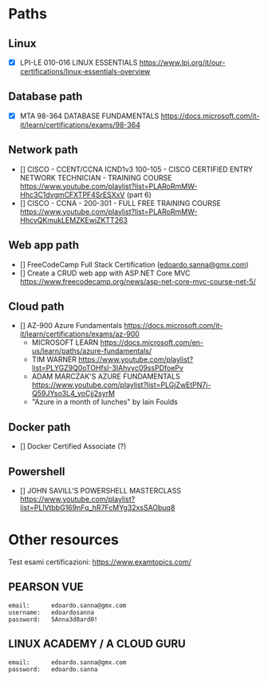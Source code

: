 # Paths
## Linux
- [x] LPI-LE 010-016 LINUX ESSENTIALS https://www.lpi.org/it/our-certifications/linux-essentials-overview
## Database path
- [x] MTA 98-364 DATABASE FUNDAMENTALS https://docs.microsoft.com/it-it/learn/certifications/exams/98-364
## Network path
- [] CISCO - CCENT/CCNA ICND1v3 100-105 - CISCO CERTIFIED ENTRY NETWORK TECHNICIAN - TRAINING COURSE https://www.youtube.com/playlist?list=PLARoRmMW-Hhc3C1dvgmCFXTPF4SrESXxV (part 6)
- [] CISCO - CCNA - 200-301 - FULL FREE TRAINING COURSE https://www.youtube.com/playlist?list=PLARoRmMW-HhcvQKmukLEMZKEwjZKTT263
## Web app path
- [] FreeCodeCamp Full Stack Certification (edoardo.sanna@gmx.com)
- [] Create a CRUD web app with ASP.NET Core MVC https://www.freecodecamp.org/news/asp-net-core-mvc-course-net-5/ 
## Cloud path
- [] AZ-900 Azure Fundamentals https://docs.microsoft.com/it-it/learn/certifications/exams/az-900
    - MICROSOFT LEARN https://docs.microsoft.com/en-us/learn/paths/azure-fundamentals/
    - TIM WARNER https://www.youtube.com/playlist?list=PLYGZ9Q0oTOHfsI-3IAhvyc09ssPDfoePv
    - ADAM MARCZAK'S AZURE FUNDAMENTALS https://www.youtube.com/playlist?list=PLGjZwEtPN7j-Q59JYso3L4_yoCjj2syrM
    - "Azure in a month of lunches" by Iain Foulds
## Docker path
- [] Docker Certified Associate (?)
## Powershell
- [] JOHN SAVILL'S POWERSHELL MASTERCLASS https://www.youtube.com/playlist?list=PLlVtbbG169nFq_hR7FcMYg32xsSAObuq8


# Other resources
Test esami certificazioni: https://www.examtopics.com/
## PEARSON VUE
	email:		edoardo.sanna@gmx.com
	username:	edoardosanna
	password:	5Anna3d0ard0!
## LINUX ACADEMY / A CLOUD GURU
	email:		edoardo.sanna@gmx.com
	password:	edoardo.sanna
